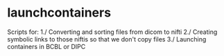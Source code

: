 # launchcontainers
Scripts for:
1./ Converting and sorting files from dicom to nifti
2./ Creating symbolic links to those niftis so that we don't copy files
3./ Launching containers in BCBL or DIPC
